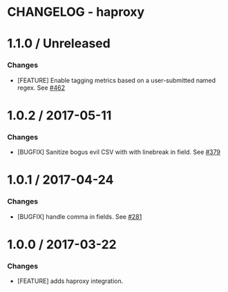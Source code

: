 # CHANGELOG - haproxy

1.1.0 / Unreleased
==================

### Changes

* [FEATURE] Enable tagging metrics based on a user-submitted named regex. See [#462][]

1.0.2 / 2017-05-11
==================

### Changes

* [BUGFIX] Sanitize bogus evil CSV with with linebreak in field. See [#379][]

1.0.1 / 2017-04-24
==================

### Changes

* [BUGFIX] handle comma in fields. See [#281][]

1.0.0 / 2017-03-22
==================

### Changes

* [FEATURE] adds haproxy integration.

<!--- The following link definition list is generated by PimpMyChangelog --->
[#281]: https://github.com/DataDog/integrations-core/issues/281
[#379]: https://github.com/DataDog/integrations-core/issues/379
[#462]: https://github.com/DataDog/integrations-core/issues/462
